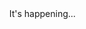 <!DOCTYPE html>
<html lang="en">
<head>
    <meta charset="UTF-8">
    <title>张文灿.我爱你</title>
</head>
<body>
   <!-- 希望有一天，我能用上这个域名来写下我们的故事 by @xring -->
   It's happening...
</body>
</html>
